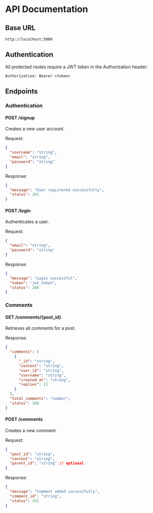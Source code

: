 # API Documentation

## Base URL

```
http://localhost:5000
```

## Authentication

All protected routes require a JWT token in the Authorization header:

```
Authorization: Bearer <token>
```

## Endpoints

### Authentication

#### POST /signup

Creates a new user account.

Request:

```json
{
  "username": "string",
  "email": "string",
  "password": "string"
}
```

Response:

```json
{
  "message": "User registered successfully",
  "status": 201
}
```

#### POST /login

Authenticates a user.

Request:

```json
{
  "email": "string",
  "password": "string"
}
```

Response:

```json
{
  "message": "Login successful",
  "token": "jwt_token",
  "status": 200
}
```

### Comments

#### GET /comments/{post_id}

Retrieves all comments for a post.

Response:

```json
{
  "comments": [
    {
      "_id": "string",
      "content": "string",
      "user_id": "string",
      "username": "string",
      "created_at": "string",
      "replies": []
    }
  ],
  "total_comments": "number",
  "status": 200
}
```

#### POST /comments

Creates a new comment.

Request:

```json
{
  "post_id": "string",
  "content": "string",
  "parent_id": "string" // optional
}
```

Response:

```json
{
  "message": "Comment added successfully",
  "comment_id": "string",
  "status": 201
}
```
